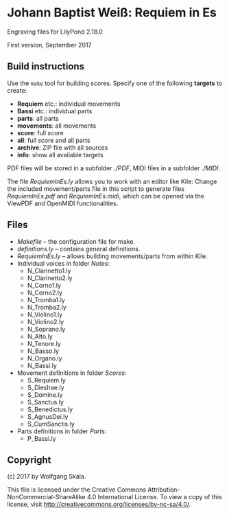 # Johann Baptist Weiß: Requiem in Es

Engraving files for LilyPond 2.18.0

First version, September 2017


## Build instructions

Use the `make` tool for building scores. Specify one of the following **targets** to create:

* **Requiem** etc.: individual movements
* **Bassi** etc.: individual parts
* **parts**: all parts
* **movements**: all movements
* **score**: full score
* **all**: full score and all parts
* **archive**: ZIP file with all sources
* **info**: show all available targets

PDF files will be stored in a subfolder *./PDF*, MIDI files in a subfolder *./MIDI*.

The file *RequiemInEs.ly* allows you to work with an editor like Kile: Change the included movement/parts file in this script to generate files *RequiemInEs.pdf* and *RequiemInEs.midi*, which can be opened via the ViewPDF and OpenMIDI functionalities.


## Files

* *Makefile* – the configuration file for make.
* *definitions.ly* – contains general definitions.
* *RequiemInEs.ly* – allows building movements/parts from within Kile.
* Individual voices in folder *Notes*:
    * N_Clarinetto1.ly
    * N_Clarinetto2.ly
    * N_Corno1.ly
    * N_Corno2.ly
    * N_Tromba1.ly
    * N_Tromba2.ly
    * N_Violino1.ly
    * N_Violino2.ly
    * N_Soprano.ly
    * N_Alto.ly
    * N_Tenore.ly
    * N_Basso.ly
    * N_Organo.ly
    * N_Bassi.ly
* Movement definitions in folder *Scores*:
    * S_Requiem.ly
    * S_DiesIrae.ly
    * S_Domine.ly
    * S_Sanctus.ly
    * S_Benedictus.ly
    * S_AgnusDei.ly
    * S_CumSanctis.ly
* Parts definitions in folder *Parts*:
    * P_Bassi.ly


## Copyright

(c) 2017 by Wolfgang Skala.

This file is licensed under the Creative Commons Attribution-NonCommercial-ShareAlike 4.0 International License.
To view a copy of this license, visit http://creativecommons.org/licenses/by-nc-sa/4.0/.
